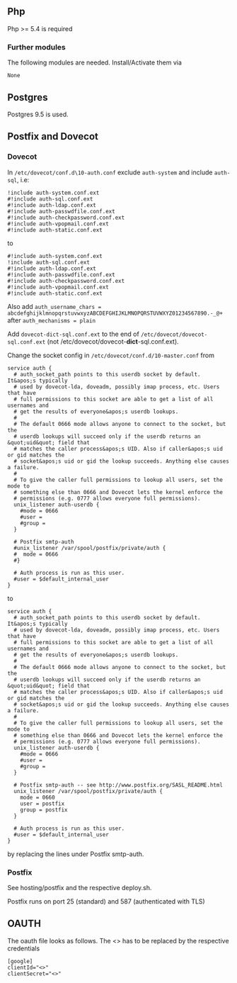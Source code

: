## Php ##
Php >= 5.4 is required
### Further modules ###
The following modules are needed. Install/Activate them via

```
None
```
## Postgres ##
Postgres 9.5 is used.
## Postfix and Dovecot ##
### Dovecot ###
In ``/etc/dovecot/conf.d\10-auth.conf`` exclude ``auth-system`` and include ``auth-sql``, i.e:
```
!include auth-system.conf.ext
#!include auth-sql.conf.ext
#!include auth-ldap.conf.ext
#!include auth-passwdfile.conf.ext
#!include auth-checkpassword.conf.ext
#!include auth-vpopmail.conf.ext
#!include auth-static.conf.ext
```
to 
```
#!include auth-system.conf.ext
!include auth-sql.conf.ext
#!include auth-ldap.conf.ext
#!include auth-passwdfile.conf.ext
#!include auth-checkpassword.conf.ext
#!include auth-vpopmail.conf.ext
#!include auth-static.conf.ext
```

Also add
``auth_username_chars = abcdefghijklmnopqrstuvwxyzABCDEFGHIJKLMNOPQRSTUVWXYZ01234567890.-_@+``
after
``auth_mechanisms = plain``


Add ``dovecot-dict-sql.conf.ext`` to the end of ``/etc/dovecot/dovecot-sql.conf.ext`` (not /etc/dovecot/dovecot-**dict**-sql.conf.ext).  

Change the socket config in ``/etc/dovecot/conf.d/10-master.conf`` from
```
service auth {
  # auth_socket_path points to this userdb socket by default. It&apos;s typically
  # used by dovecot-lda, doveadm, possibly imap process, etc. Users that have
  # full permissions to this socket are able to get a list of all usernames and
  # get the results of everyone&apos;s userdb lookups.
  #
  # The default 0666 mode allows anyone to connect to the socket, but the
  # userdb lookups will succeed only if the userdb returns an &quot;uid&quot; field that
  # matches the caller process&apos;s UID. Also if caller&apos;s uid or gid matches the
  # socket&apos;s uid or gid the lookup succeeds. Anything else causes a failure.
  #
  # To give the caller full permissions to lookup all users, set the mode to
  # something else than 0666 and Dovecot lets the kernel enforce the
  # permissions (e.g. 0777 allows everyone full permissions).
  unix_listener auth-userdb {
    #mode = 0666
    #user = 
    #group = 
  }

  # Postfix smtp-auth
  #unix_listener /var/spool/postfix/private/auth {
  #  mode = 0666
  #}

  # Auth process is run as this user.
  #user = $default_internal_user
}
```
to
```
service auth {
  # auth_socket_path points to this userdb socket by default. It&apos;s typically
  # used by dovecot-lda, doveadm, possibly imap process, etc. Users that have
  # full permissions to this socket are able to get a list of all usernames and
  # get the results of everyone&apos;s userdb lookups.
  #
  # The default 0666 mode allows anyone to connect to the socket, but the
  # userdb lookups will succeed only if the userdb returns an &quot;uid&quot; field that
  # matches the caller process&apos;s UID. Also if caller&apos;s uid or gid matches the
  # socket&apos;s uid or gid the lookup succeeds. Anything else causes a failure.
  #
  # To give the caller full permissions to lookup all users, set the mode to
  # something else than 0666 and Dovecot lets the kernel enforce the
  # permissions (e.g. 0777 allows everyone full permissions).
  unix_listener auth-userdb {
    #mode = 0666
    #user = 
    #group = 
  }

  # Postfix smtp-auth -- see http://www.postfix.org/SASL_README.html
  unix_listener /var/spool/postfix/private/auth {
    mode = 0660
    user = postfix
    group = postfix
  }

  # Auth process is run as this user.
  #user = $default_internal_user
}
```
by replacing the lines under Postfix smtp-auth.
### Postfix ###
See hosting/postfix and the respective deploy.sh.

Postfix runs on port 25 (standard) and 587 (authenticated with TLS)
## OAUTH ##
The oauth file looks as follows. The <> has to be replaced by the respective credentials

```
[google]
clientId="<>"
clientSecret="<>"
```

